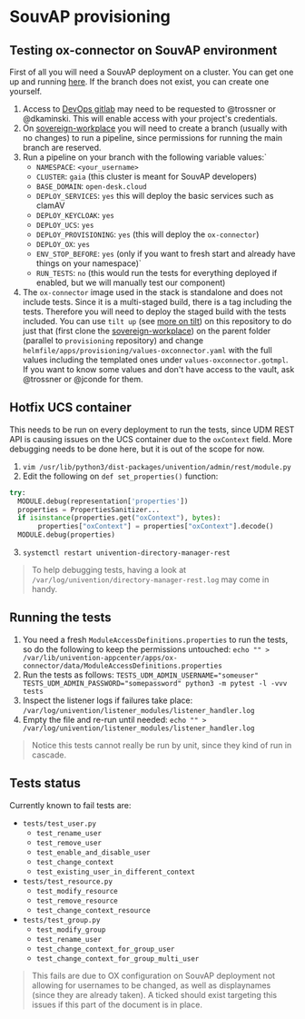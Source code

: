 # SouvAP provisioning

## Testing ox-connector on SouvAP environment

First of all you will need a SouvAP deployment on a cluster. You can get one up
and running [here](https://gitlab.souvap-univention.de/souvap/devops/sovereign-workplace/-/pipelines/new?ref=jconde/ox-connector-tests&var[NAMESPACE]=jconde&var[CLUSTER]=gaia&var[BASE_DOMAIN]=open-desk.cloud&var[DEPLOY_SERVICES]=yes&var[DEPLOY_KEYCLOAK]=yes&var[DEPLOY_UCS]=yes&var[DEPLOY_PROVISIONING]=yes&var[DEPLOY_OX]=yes&var[ENV_STOP_BEFORE]=yes&var[RUN_TESTS]=no).
If the branch does not exist, you can create one yourself.

1. Access to [DevOps gitlab](gitlab.souvap-univention.de) may need to be
requested to @trossner or @dkaminski. This will enable access with your
project's credentials.
2. On [sovereign-workplace](https://gitlab.souvap-univention.de/souvap/devops/sovereign-workplace)
you will need to create a branch (usually with no changes) to run a pipeline,
since permissions for running the main branch are reserved.
3. Run a pipeline on your branch with the following variable values:`
    * `NAMESPACE`: `<your_username>`
    * `CLUSTER`: `gaia` (this cluster is meant for SouvAP developers)
    * `BASE_DOMAIN`: `open-desk.cloud`
    * `DEPLOY_SERVICES`: `yes` this will deploy the basic services such as clamAV
    * `DEPLOY_KEYCLOAK`: `yes`
    * `DEPLOY_UCS`: `yes`
    * `DEPLOY_PROVISIONING`: `yes` (this will deploy the `ox-connector`)
    * `DEPLOY_OX`: `yes`
    * `ENV_STOP_BEFORE`: `yes` (only if you want to fresh start and already have things on your namespace)`
    * `RUN_TESTS`: `no` (this would run the tests for everything deployed if enabled, but we will manually test our component)
4. The `ox-connector` image used in the stack is standalone and does not 
include tests. Since it is a multi-staged build, there is a tag including the
tests. Therefore you will need to deploy the staged build with the tests
included. You can use `tilt up` (see [more on tilt](https://tilt.dev/)) on this
repository to do just that (first clone the [sovereign-workplace](https://gitlab.souvap-univention.de/souvap/devops/sovereign-workplace))
on the parent folder (parallel to `provisioning` repository) and change
`helmfile/apps/provisioning/values-oxconnector.yaml` with the full values
including the templated ones under `values-oxconnector.gotmpl`. If you want to
know some values and don't have access to the vault, ask @trossner or
@jconde for them.

## Hotfix UCS container

This needs to be run on every deployment to run the tests, since UDM REST API is causing issues on the UCS container due to the `oxContext` field. More debugging needs to be done here, but it is out of the scope for now.

1. `vim /usr/lib/python3/dist-packages/univention/admin/rest/module.py`
2. Edit the following on `def set_properties()` function:
```python
try:
  MODULE.debug(representation['properties'])
  properties = PropertiesSanitizer...
  if isinstance(properties.get("oxContext"), bytes):
       properties["oxContext"] = properties["oxContext"].decode()
  MODULE.debug(properties)
```
3. `systemctl restart univention-directory-manager-rest`

> To help debugging tests, having a look at `/var/log/univention/directory-manager-rest.log` may come in handy.

## Running the tests

1. You need a fresh `ModuleAccessDefinitions.properties` to run the tests, so do the following to keep the permissions untouched:
`echo "" > /var/lib/univention-appcenter/apps/ox-connector/data/ModuleAccessDefinitions.properties`
2. Run the tests as follows: `TESTS_UDM_ADMIN_USERNAME="someuser" TESTS_UDM_ADMIN_PASSWORD="somepassword" python3 -m pytest -l -vvv tests`
3. Inspect the listener logs if failures take place: `/var/log/univention/listener_modules/listener_handler.log`
4. Empty the file and re-run until needed: `echo "" > /var/log/univention/listener_modules/listener_handler.log`

> Notice this tests cannot really be run by unit, since they kind of run in cascade.

## Tests status

Currently known to fail tests are:
- `tests/test_user.py`
    - `test_rename_user`
    - `test_remove_user`
    - `test_enable_and_disable_user`
    - `test_change_context`
    - `test_existing_user_in_different_context`
- `tests/test_resource.py`
    - `test_modify_resource`
    - `test_remove_resource`
    - `test_change_context_resource`
- `tests/test_group.py`
    - `test_modify_group`
    - `test_rename_user`
    - `test_change_context_for_group_user`
    - `test_change_context_for_group_multi_user`

> This fails are due to OX configuration on SouvAP deployment not allowing
> for usernames to be changed, as well as displaynames (since they are already
taken). A ticked should exist targeting this issues if this part of the document
is in place.
